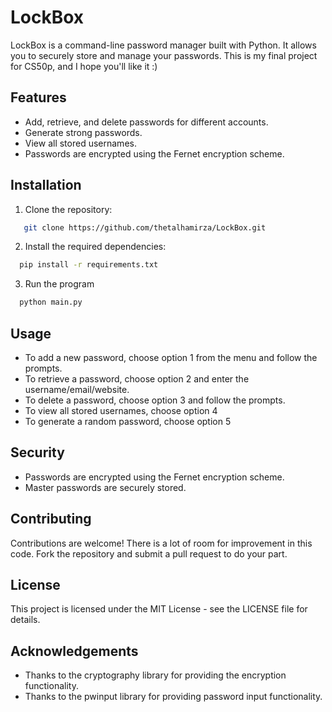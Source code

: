 # LockBox

LockBox is a command-line password manager built with Python. It allows you to securely store and manage your passwords. This is my final project for CS50p, and I hope you'll like it :)

## Features

- Add, retrieve, and delete passwords for different accounts.
- Generate strong passwords.
- View all stored usernames.
- Passwords are encrypted using the Fernet encryption scheme.

## Installation

1. Clone the repository:
```sh
   git clone https://github.com/thetalhamirza/LockBox.git
```
2. Install the required dependencies:
```sh
  pip install -r requirements.txt
```
3. Run the program
```sh
  python main.py
```


## Usage
- To add a new password, choose option 1 from the menu and follow the prompts.
- To retrieve a password, choose option 2 and enter the username/email/website.
- To delete a password, choose option 3 and follow the prompts.
- To view all stored usernames, choose option 4
- To generate a random password, choose option 5

## Security
- Passwords are encrypted using the Fernet encryption scheme.
- Master passwords are securely stored.

## Contributing

Contributions are welcome! There is a lot of room for improvement in this code.
Fork the repository and submit a pull request to do your part.

## License
This project is licensed under the MIT License - see the LICENSE file for details.

## Acknowledgements
- Thanks to the cryptography library for providing the encryption functionality.
- Thanks to the pwinput library for providing password input functionality.
